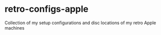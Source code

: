 # retro-configs-apple
Collection of my setup configurations and disc locations of my retro Apple machines
